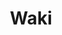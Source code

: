 ---
layout: place
title: "Waki"
permalink: /california/alameda/waki.html
stateAbbr: CA
stateName: California
cityName: Alameda
place_id: ChIJkTHW2l6Bj4AR9ayFQ-J4Kqw
photos:
  - name: >-
      places/ChIJkTHW2l6Bj4AR9ayFQ-J4Kqw/photos/AeeoHcJXNkrBfruFGZYrA5ytLY5e-wcSzBGK2aVblCzECULy5z8l3pjXrUum99JrBxrOADZVdhya0YR0hrj4JT042bs68PYKavxOgP26LkwWFv_slRDeI7p_WsRYab7M634DTIaxGIswwh5Q95iFrKCbgJmTSFTlYW5Vodlt2P-b4s4Lz1jPzUXlTOKUNPcOAL8kroXNjcosiJT41LjdA6E3X2-yO9yEFkVEciviJyflfTrxFVnwt0l8QcZlcIeST3f7vim4Nb2Xgwsk834hQG_sQPktQ5muX4wrKAAWvjn7yd2m6_6TBr4nabE1TQSn60ni8ORHPpPendDHQ6KTaPEBWGv2rpVunI6Bp7STI0MOUPPXMxnTaBoZeTGC1Na2FjgXoI3KlXzT7Wow3gQGW3_-e3rK1oeVtABgXgkBOTU58764oppb
    widthPx: 4032
    heightPx: 3024
    authorAttributions:
      - displayName: Jeff O
        uri: https://maps.google.com/maps/contrib/109775902522472508276
        photoUri: >-
          https://lh3.googleusercontent.com/a-/ALV-UjXTnULym9AlwtMs_tqqBJQMJ2OfPq_TpueV_nEFK3Va7UH3dLnz=s100-p-k-no-mo
    flagContentUri: >-
      https://www.google.com/local/imagery/report/?cb_client=maps_api_places.places_api&image_key=!1e10!2sCIHM0ogKEICAgIDFpv_alQE&hl=en-US
    googleMapsUri: >-
      https://www.google.com/maps/place//data=!3m4!1e2!3m2!1sCIHM0ogKEICAgIDFpv_alQE!2e10!4m2!3m1!1s0x808f815edad63191:0xac2a78e24385acf5
  - name: >-
      places/ChIJkTHW2l6Bj4AR9ayFQ-J4Kqw/photos/AeeoHcJZw0oKe8n_53O8bC2ez3TlqtZhnrSc7JV1I1q3hx8Sq-GeAf249oufe9G3Ru0Oh98Pn_SiBtIxXX0kCVQH-cVoCDZRvT4JiwDWo2UtyU1aTCmI2jBTyNofuihPEkN9_4vqi3R4jqEtCo9MKYejUwt-Eh0XFFBKoW907r5qgu0_lCXqdsZhhiz0pR9Cq782JWMBuf_qF7gWvBA9h1g81njS1TpAyuea5WOHBcSRx61Hdvh1nZznwgz9xuMXDir7bj_LOCdkMddBq_EssKNUzb4iBvzszoDb1vOJ_KrF3H1lHA
    widthPx: 1702
    heightPx: 1276
    authorAttributions:
      - displayName: Waki
        uri: https://maps.google.com/maps/contrib/110874155836965195796
        photoUri: >-
          https://lh3.googleusercontent.com/a/ACg8ocKB0P7DDUouBOQb8Ain9DIkIYdzbX1pU2oE_GBZuW6Y8XKr1w=s100-p-k-no-mo
    flagContentUri: >-
      https://www.google.com/local/imagery/report/?cb_client=maps_api_places.places_api&image_key=!1e10!2sAF1QipMrDW0LBppSPCws8zfTrdaqH-ijUHPLFfEW28z1&hl=en-US
    googleMapsUri: >-
      https://www.google.com/maps/place//data=!3m4!1e2!3m2!1sAF1QipMrDW0LBppSPCws8zfTrdaqH-ijUHPLFfEW28z1!2e10!4m2!3m1!1s0x808f815edad63191:0xac2a78e24385acf5
  - name: >-
      places/ChIJkTHW2l6Bj4AR9ayFQ-J4Kqw/photos/AeeoHcKWobp84RkgtI8TChPef7MGqbDbzLEsk-g39Bpv5r4tKyyZ0lwtDODjKQ5MbCFkcWdAXyuX9gBpJyMacgDU6izcGzpIy-4SLXrebwK1pS_aRlU9Spf1Cwqv7_mKCOaVfp7ccA6TyagOnK6mZC_SkQIOdIjihwgDIVZgqWhNGM_eHu1b2zXXsl3tTYlkbp0rPSQbVOdFYLgy-LaAhRSiYKuV0mO2l_8J1XyJyO0xuyyCBX23wTITVh0_O1R6pyvxZ40HnGbClNQxt1eoq48zBji_Xsgaz_tyaO2odmwh-IE5a2EKtM5IkTzRwKp0Rhku7yJ0ZyNLTupwztVDcTg5qh1sAucQNFF5X8C2H3aFpDFqud-jeLdECY3Rk7LVcCZmcu1ZcTXQYroHSzyeI_9zfDes4eBv9A-7Tw6tQ84TJVilRA
    widthPx: 1440
    heightPx: 1440
    authorAttributions:
      - displayName: Bella Pham
        uri: https://maps.google.com/maps/contrib/112485276528698818294
        photoUri: >-
          https://lh3.googleusercontent.com/a-/ALV-UjX-VGuqmpQeL3LK3_yjuFdqTI04NvgTo0zn14otWyUNu4eormJbLQ=s100-p-k-no-mo
    flagContentUri: >-
      https://www.google.com/local/imagery/report/?cb_client=maps_api_places.places_api&image_key=!1e10!2sCIHM0ogKEICAgMDw0r2GCQ&hl=en-US
    googleMapsUri: >-
      https://www.google.com/maps/place//data=!3m4!1e2!3m2!1sCIHM0ogKEICAgMDw0r2GCQ!2e10!4m2!3m1!1s0x808f815edad63191:0xac2a78e24385acf5
  - name: >-
      places/ChIJkTHW2l6Bj4AR9ayFQ-J4Kqw/photos/AeeoHcLsJ_FavvEU19zfW642tPFqE3Pc5OPE_eekAwu0sEUour5fpIhWP75Qmq29lVlz-NG-YA1glpivcru2o7k_gIQypDvoniECQHJVb7hrb2XX_yUCb6faIuOQyZ3eahpFlR-WuB6xCAuA_4bKMfyLgAke5GBuocyOyAE9HhEJORras7A-fGQ6D0Tkv1lVJEdheGNWfHPwOh81tYMo6Rtv9ntlao2JnaLiHuRsWAhfLbfr54bkVA2IRFX1mSqKg8td7oLfJfno-7RC40pw_OPEEv_1p8J1m-r8l4eKBRfglT0b6igPcw2n-W06hMfjtjMJxefqrdK5oEBIhSvcRme2osKgApCj7YOiAMNFwOtqsldPGG82G0clmnyMeFLYGmYeqywwQ152_YtwORuyodzuLjnlCCNxqB5s2Lrk92vrTxptkVg
    widthPx: 3024
    heightPx: 4032
    authorAttributions:
      - displayName: Randy Tseng
        uri: https://maps.google.com/maps/contrib/102816015967714211111
        photoUri: >-
          https://lh3.googleusercontent.com/a-/ALV-UjWot4EBKPqbpD4NniJDvbp7fLzeQPKIZKrQn6OeaAvBOwocbSz9=s100-p-k-no-mo
    flagContentUri: >-
      https://www.google.com/local/imagery/report/?cb_client=maps_api_places.places_api&image_key=!1e10!2sCIHM0ogKEICAgICv79_mggE&hl=en-US
    googleMapsUri: >-
      https://www.google.com/maps/place//data=!3m4!1e2!3m2!1sCIHM0ogKEICAgICv79_mggE!2e10!4m2!3m1!1s0x808f815edad63191:0xac2a78e24385acf5
  - name: >-
      places/ChIJkTHW2l6Bj4AR9ayFQ-J4Kqw/photos/AeeoHcKsfDc7thIOK4bjRH_E__oi9kLOjUVgVfrI09b-LNNfxqXUMq2gcYKwRQg9e7n6kuSXEb4tA3drOiyA_GDtcC3P3MU1e3hpy3ZqQABbXg9vnH2intlSFZJklgy3rGecjEvX6uIMkheisK9r3xHEoxOltkhcTuPG6oANC-8ESbbLbz4A-fU6ogSyHF9GmM9F9pdpk7XpuGwfA54B-5J9Nf4YsR7-kdkRTj9wlQPAN3XzOFStsEk4aDuaIuGuTmABkNuGRkxQqDriaNZ0jjTqGfxIC_IFXGlKyDj7uADG_L80KrGfr5Lt1PiWJuO0As5Bk3H2Bw7WG5TBuCKw18nEhD1YXyInMxiuWmmo7h1rfHQmfg6dZWUlEGYW7KpMHTm6LSN2gjlsoMMgAVdqxVWsy6Zxh1OCj_H-zr4noOLtEds
    widthPx: 4080
    heightPx: 3072
    authorAttributions:
      - displayName: ken shum
        uri: https://maps.google.com/maps/contrib/102971939722647437367
        photoUri: >-
          https://lh3.googleusercontent.com/a-/ALV-UjWHpl8VD3T29ixk7NwRSI2q22QzI8J11rn6GX85wqMRgexIXjwa=s100-p-k-no-mo
    flagContentUri: >-
      https://www.google.com/local/imagery/report/?cb_client=maps_api_places.places_api&image_key=!1e10!2sCIHM0ogKEICAgICTjOyfAQ&hl=en-US
    googleMapsUri: >-
      https://www.google.com/maps/place//data=!3m4!1e2!3m2!1sCIHM0ogKEICAgICTjOyfAQ!2e10!4m2!3m1!1s0x808f815edad63191:0xac2a78e24385acf5
  - name: >-
      places/ChIJkTHW2l6Bj4AR9ayFQ-J4Kqw/photos/AeeoHcIJ_Xv1fCC7ze5Hwvjb8x3zK3czG4xOAG7S7BkShWL23pFNLxXb-WNUQlAiwsNjNtqGexkOpomR28C7rf4JQqcAMb0OhxlDxP-qAz6fNQuqoBgn9aV5mkBRTaHW-gLFKxlYdwcOQeou304q6QtbbAOfLWHftoiNefrptQDNEq0dcc89Sz8veVPFx5SMCpRdLWRDcKGEw7x4QXbugHB5hPc3Jycj0fpybP_FxEzXibcN8sMw_1HqSD7v5UlqTIXA8L6C-yXNZHrAl97rfFNWWnoVYEEYieiG3FdfHNxU3efhuw
    widthPx: 1290
    heightPx: 996
    authorAttributions:
      - displayName: Waki
        uri: https://maps.google.com/maps/contrib/110874155836965195796
        photoUri: >-
          https://lh3.googleusercontent.com/a/ACg8ocKB0P7DDUouBOQb8Ain9DIkIYdzbX1pU2oE_GBZuW6Y8XKr1w=s100-p-k-no-mo
    flagContentUri: >-
      https://www.google.com/local/imagery/report/?cb_client=maps_api_places.places_api&image_key=!1e10!2sAF1QipOSzY5LoMGKXHuAdja6wM34MosDY_giuqykdOS7&hl=en-US
    googleMapsUri: >-
      https://www.google.com/maps/place//data=!3m4!1e2!3m2!1sAF1QipOSzY5LoMGKXHuAdja6wM34MosDY_giuqykdOS7!2e10!4m2!3m1!1s0x808f815edad63191:0xac2a78e24385acf5
  - name: >-
      places/ChIJkTHW2l6Bj4AR9ayFQ-J4Kqw/photos/AeeoHcJG4Z9gzwRdLBg-2o_6R5jy3h6_MC_qiUNh8V6GxiKKEKrPIkd2Y0M4KKsRqlEn0xU-aM3AXVW9Gt2qhX8CZfQNMNqEbfBN7so18E0jTdMrzUG2vOvSPU4DsDxbDHZEf2Snp2vBLif0qWmmGHBDh7l2aeanq-Zlob7WF_mcVN5DsfO36rka7bD6al_IIZa--Ht_2YcxqwIs1QOnjqw9MRE9sR64_iXNG2vR4QwGDxWPw_FgyDdEhlbAZil7VILpXdiLgJ0HtpMX7f64p7CZVyKjDE9rTp9V3o_YHRdZ2K1f7OJNbIoNAlbYYNjMpZneV01jZfra0YjoECCbUlQr1Y5HYP89Bidt445rQvzqMIcYH56ZDNRtRqeaQT9bkQPebkPk0wxy7ua2RmoOFkqnfdAKV8cYA_P5RslmJwbX4ObUqRMO
    widthPx: 4080
    heightPx: 3072
    authorAttributions:
      - displayName: jeremy lewis
        uri: https://maps.google.com/maps/contrib/109395636454976819402
        photoUri: >-
          https://lh3.googleusercontent.com/a/ACg8ocLhLoe-HStSusDwujgNis8m9wRyZhZNrcVwpZtc2i-A9C28HA=s100-p-k-no-mo
    flagContentUri: >-
      https://www.google.com/local/imagery/report/?cb_client=maps_api_places.places_api&image_key=!1e10!2sCIHM0ogKEICAgICXptzy_wE&hl=en-US
    googleMapsUri: >-
      https://www.google.com/maps/place//data=!3m4!1e2!3m2!1sCIHM0ogKEICAgICXptzy_wE!2e10!4m2!3m1!1s0x808f815edad63191:0xac2a78e24385acf5
  - name: >-
      places/ChIJkTHW2l6Bj4AR9ayFQ-J4Kqw/photos/AeeoHcJDXD8tgrvTM9WvhRgqqhhbQCxeCpJcaRkhYILmGpOsQiWOd6adYfCwBqKfOxz2lBCrSHst87l7erqykdTzTF0sIeDXGz1fh8LP2RA9j3vr79fLhaWobjXWEB1PNZ8bizrgiOR720VffNU-KACPhc2FTmWcwzWvjHfOkMq-O9-hLXbUrTjquRWUtss--ssvtmmbH3Jxkv5rOJrjQARE7-eMQzcWqUpuenrD6ERrAuUUZ8IRkFJn-jHi7Va2IO0tCShm1wVUCsODkbuX7MfQNK9z3sA7_lYL-QySEz0rRC88EmxtGtJEcwLJRdZfSwRj8HAWI2repBHig_agSgYEWOkpTTLbfYcOjI3Z6oT3PZKeKkWQnQNWYQhXWgsA1S1Z1tX10yLLv0Z3K-yyouosL984zUPCABtBvj9noGHmjFq3ipE
    widthPx: 1290
    heightPx: 1282
    authorAttributions:
      - displayName: Tao Xiong
        uri: https://maps.google.com/maps/contrib/100344390532122816107
        photoUri: >-
          https://lh3.googleusercontent.com/a/ACg8ocIfpVFZF-V_6-Zur233N90TJilPIKpj-OK8adoe-IckPes9Cw=s100-p-k-no-mo
    flagContentUri: >-
      https://www.google.com/local/imagery/report/?cb_client=maps_api_places.places_api&image_key=!1e10!2sCIHM0ogKEICAgIC57uLC9QE&hl=en-US
    googleMapsUri: >-
      https://www.google.com/maps/place//data=!3m4!1e2!3m2!1sCIHM0ogKEICAgIC57uLC9QE!2e10!4m2!3m1!1s0x808f815edad63191:0xac2a78e24385acf5
  - name: >-
      places/ChIJkTHW2l6Bj4AR9ayFQ-J4Kqw/photos/AeeoHcIKlq5CtHAnnR0MMU7zjDSaNRkZQRXRM1iCYlUB2IAU6fGZ6usTHeKMEshdZo9Ae-b2n6TObVVDmArV6j694zIXO39D9x8zYJrgYZ4ebqYT-x5JzZz3m-1eoapGS5BL9VgLjfZuatHHMpaQgUURMMg9ZmNh67AvnbOi903VNKKSySxwTGAcFDsv3fq4dN4zrdRQziFqJ074vvLz_fCAvgeZCB7ITYFRHmhYHU9Qh-9bn7o6RLXSy5AM5gbYrcS2Xlp_BTqhdH4gN52pKXo6-oxgqSEzKLnq7tPvU1Tj-7Spdbv_yBm2bE1f_PKcu9rV7_jcf1_C96e7J74C-Ry6mZqHBD7uGOgbG2KPK8v4FDq7o71HOb0mryURFzZv3IFDSEsrDXOvU2X9k1QXYLVv4j3-t8foMTi1XK2ZmOy6x34v9g
    widthPx: 4080
    heightPx: 3072
    authorAttributions:
      - displayName: ken shum
        uri: https://maps.google.com/maps/contrib/102971939722647437367
        photoUri: >-
          https://lh3.googleusercontent.com/a-/ALV-UjWHpl8VD3T29ixk7NwRSI2q22QzI8J11rn6GX85wqMRgexIXjwa=s100-p-k-no-mo
    flagContentUri: >-
      https://www.google.com/local/imagery/report/?cb_client=maps_api_places.places_api&image_key=!1e10!2sCIHM0ogKEICAgICpyOf4XQ&hl=en-US
    googleMapsUri: >-
      https://www.google.com/maps/place//data=!3m4!1e2!3m2!1sCIHM0ogKEICAgICpyOf4XQ!2e10!4m2!3m1!1s0x808f815edad63191:0xac2a78e24385acf5
  - name: >-
      places/ChIJkTHW2l6Bj4AR9ayFQ-J4Kqw/photos/AeeoHcIZiWT26CXuA9HgE51BmAbsdF5WaYrGvYIMATEV7wWuuBFbHc7r7hvikaSOD8hvKJRIon3FQPF6UXbg45HveEiQX23Ldt4Znf3_rI8vVIQJZdMug54kT7L7-Sy76KyaJ_VZjwpPFtRXRF4TnU7y-gsfZBivYYBuXbyfoAMEuMdFuYxK4OYogMno3mxz6CSMj3JrsEVlG6lzQUeidZnR-Ar8hDCr2JPgAtUSOzdhFNGhFl0ANHm0-Y-cdslN7jaEwPs6H7ORDFqkNYe1DyfSACGk--Qm2OngZVk7S_sCtxcpcQHXCrcekKw5R3j_P42B4XIhKpy5Q5Besk8rcRTTK2VvuzSjs4gVWLDEXNjoYw-SEbLHpJHDpy0RzIY4PdxQE3-XSiMTTFCRfr9WWHW_GSvZaUMnvIrWpj_K4A2onZe_8Q
    widthPx: 1920
    heightPx: 2560
    authorAttributions:
      - displayName: Alexandre Conrad-Dormoy
        uri: https://maps.google.com/maps/contrib/102467778598564788019
        photoUri: >-
          https://lh3.googleusercontent.com/a-/ALV-UjWN28R9bnHjji7sMjTuyPepf1o4nl1e6SWUgWAR8eBZIeRBd8ZcQQ=s100-p-k-no-mo
    flagContentUri: >-
      https://www.google.com/local/imagery/report/?cb_client=maps_api_places.places_api&image_key=!1e10!2sCIHM0ogKEICAgIDB8ubiYw&hl=en-US
    googleMapsUri: >-
      https://www.google.com/maps/place//data=!3m4!1e2!3m2!1sCIHM0ogKEICAgIDB8ubiYw!2e10!4m2!3m1!1s0x808f815edad63191:0xac2a78e24385acf5
address: 1403 Webster St, Alameda, CA 94501, USA
street: 1403 Webster St
city: Alameda
state: CA
zip: '94501'
country: USA
neighborhood: West Alameda
latitude: '37.771675'
longitude: '-122.277007'
accessibility_options:
  wheelchairAccessibleParking: true
  wheelchairAccessibleEntrance: true
  wheelchairAccessibleRestroom: true
  wheelchairAccessibleSeating: true
business_status: OPERATIONAL
name: Waki
google_maps_links:
  directionsUri: >-
    https://www.google.com/maps/dir//''/data=!4m7!4m6!1m1!4e2!1m2!1m1!1s0x808f815edad63191:0xac2a78e24385acf5!3e0
  placeUri: https://maps.google.com/?cid=12405861036736228597
  writeAReviewUri: >-
    https://www.google.com/maps/place//data=!4m3!3m2!1s0x808f815edad63191:0xac2a78e24385acf5!12e1
  reviewsUri: >-
    https://www.google.com/maps/place//data=!4m4!3m3!1s0x808f815edad63191:0xac2a78e24385acf5!9m1!1b1
  photosUri: >-
    https://www.google.com/maps/place//data=!4m3!3m2!1s0x808f815edad63191:0xac2a78e24385acf5!10e5
primary_type: Japanese Restaurant
opening_hours:
  regular: null
  current: null
secondary_opening_hours:
  regular:
    weekdayDescriptions: null
    type: null
  current:
    weekdayDescriptions: null
    type: null
phone: (510) 217-8396
price_level: PRICE_LEVEL_MODERATE
price_range: $30 &ndash; $50
rating: '4.7'
rating_count: 98
website: https://www.wakisushi1403.com/
description: null
reviews: null
parking_options: null
payment_options: null
allow_dogs: null
curbside_pickup: null
delivery: null
dine_in: null
good_for_children: null
good_for_groups: null
good_for_sports: null
live_music: null
menu_for_children: null
outdoor_seating: null
reservable: null
restroom: null
serves_beer: null
serves_breakfast: null
serves_brunch: null
serves_cocktails: null
serves_coffee: null
serves_dinner: null
serves_dessert: null
serves_lunch: null
serves_vegetarian_food: null
serves_wine: null
takeout: null

---